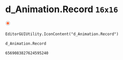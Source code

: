# d_Animation.Record `16x16`
<img src="/img/d_Animation.Record.png" width=16 height=16>

``` CSharp
EditorGUIUtility.IconContent("d_Animation.Record")
```
```
d_Animation.Record
```
```
6569083827624595240
```
